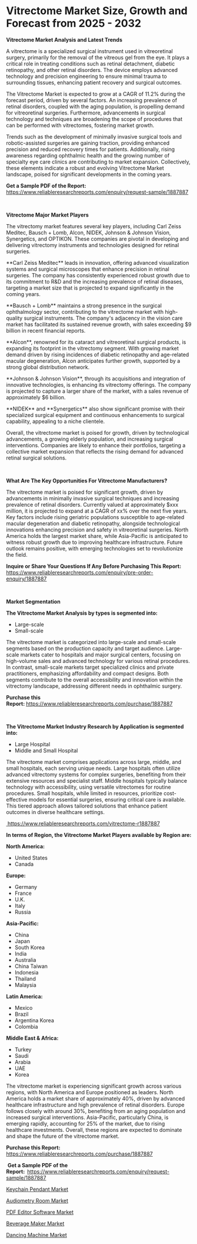 <p><h1>Vitrectome Market Size, Growth and Forecast from 2025 - 2032</h1></p><p><strong>Vitrectome Market Analysis and Latest Trends</strong></p>
<p><p>A vitrectome is a specialized surgical instrument used in vitreoretinal surgery, primarily for the removal of the vitreous gel from the eye. It plays a critical role in treating conditions such as retinal detachment, diabetic retinopathy, and other retinal disorders. The device employs advanced technology and precision engineering to ensure minimal trauma to surrounding tissues, enhancing patient recovery and surgical outcomes.</p><p>The Vitrectome Market is expected to grow at a CAGR of 11.2% during the forecast period, driven by several factors. An increasing prevalence of retinal disorders, coupled with the aging population, is propelling demand for vitreoretinal surgeries. Furthermore, advancements in surgical technology and techniques are broadening the scope of procedures that can be performed with vitrectomes, fostering market growth. </p><p>Trends such as the development of minimally invasive surgical tools and robotic-assisted surgeries are gaining traction, providing enhanced precision and reduced recovery times for patients. Additionally, rising awareness regarding ophthalmic health and the growing number of specialty eye care clinics are contributing to market expansion. Collectively, these elements indicate a robust and evolving Vitrectome Market landscape, poised for significant developments in the coming years.</p></p>
<p><strong>Get a Sample PDF of the Report:&nbsp;</strong> <a href="https://www.reliableresearchreports.com/enquiry/request-sample/1887887?utm_campaign=38&utm_medium=2&utm_source=Github&utm_content=ia&utm_term=20022025&utm_id=vitrectome">https://www.reliableresearchreports.com/enquiry/request-sample/1887887</a></p>
<p>&nbsp;</p>
<p><strong>Vitrectome Major Market Players</strong></p>
<p><p>The vitrectomy market features several key players, including Carl Zeiss Meditec, Bausch + Lomb, Alcon, NIDEK, Johnson & Johnson Vision, Synergetics, and OPTIKON. These companies are pivotal in developing and delivering vitrectomy instruments and technologies designed for retinal surgeries.</p><p>**Carl Zeiss Meditec** leads in innovation, offering advanced visualization systems and surgical microscopes that enhance precision in retinal surgeries. The company has consistently experienced robust growth due to its commitment to R&D and the increasing prevalence of retinal diseases, targeting a market size that is projected to expand significantly in the coming years. </p><p>**Bausch + Lomb** maintains a strong presence in the surgical ophthalmology sector, contributing to the vitrectome market with high-quality surgical instruments. The company's adjacency in the vision care market has facilitated its sustained revenue growth, with sales exceeding $9 billion in recent financial reports.</p><p>**Alcon**, renowned for its cataract and vitreoretinal surgical products, is expanding its footprint in the vitrectomy segment. With growing market demand driven by rising incidences of diabetic retinopathy and age-related macular degeneration, Alcon anticipates further growth, supported by a strong global distribution network.</p><p>**Johnson & Johnson Vision**, through its acquisitions and integration of innovative technologies, is enhancing its vitrectomy offerings. The company is projected to capture a larger share of the market, with a sales revenue of approximately $6 billion.</p><p>**NIDEK** and **Synergetics** also show significant promise with their specialized surgical equipment and continuous enhancements to surgical capability, appealing to a niche clientele.</p><p>Overall, the vitrectome market is poised for growth, driven by technological advancements, a growing elderly population, and increasing surgical interventions. Companies are likely to enhance their portfolios, targeting a collective market expansion that reflects the rising demand for advanced retinal surgical solutions.</p></p>
<p>&nbsp;</p>
<p><strong>What Are The Key Opportunities For Vitrectome Manufacturers?</strong></p>
<p><p>The vitrectome market is poised for significant growth, driven by advancements in minimally invasive surgical techniques and increasing prevalence of retinal disorders. Currently valued at approximately $xxx million, it is projected to expand at a CAGR of xx% over the next five years. Key factors include rising geriatric populations susceptible to age-related macular degeneration and diabetic retinopathy, alongside technological innovations enhancing precision and safety in vitreoretinal surgeries. North America holds the largest market share, while Asia-Pacific is anticipated to witness robust growth due to improving healthcare infrastructure. Future outlook remains positive, with emerging technologies set to revolutionize the field.</p></p>
<p><strong>Inquire or Share Your Questions If Any Before Purchasing This Report:</strong> <a href="https://www.reliableresearchreports.com/enquiry/pre-order-enquiry/1887887?utm_campaign=38&utm_medium=2&utm_source=Github&utm_content=ia&utm_term=20022025&utm_id=vitrectome">https://www.reliableresearchreports.com/enquiry/pre-order-enquiry/1887887</a></p>
<p>&nbsp;</p>
<p><strong>Market Segmentation</strong></p>
<p><strong>The Vitrectome Market Analysis by types is segmented into:</strong></p>
<p><ul><li>Large-scale</li><li>Small-scale</li></ul></p>
<p><p>The vitrectome market is categorized into large-scale and small-scale segments based on the production capacity and target audience. Large-scale markets cater to hospitals and major surgical centers, focusing on high-volume sales and advanced technology for various retinal procedures. In contrast, small-scale markets target specialized clinics and private practitioners, emphasizing affordability and compact designs. Both segments contribute to the overall accessibility and innovation within the vitrectomy landscape, addressing different needs in ophthalmic surgery.</p></p>
<p><strong>Purchase this Report:&nbsp;</strong><a href="https://www.reliableresearchreports.com/purchase/1887887?utm_campaign=38&utm_medium=2&utm_source=Github&utm_content=ia&utm_term=20022025&utm_id=vitrectome">https://www.reliableresearchreports.com/purchase/1887887</a></p>
<p>&nbsp;</p>
<p><strong>The Vitrectome Market Industry Research by Application is segmented into:</strong></p>
<p><ul><li>Large Hospital</li><li>Middle and Small Hospital</li></ul></p>
<p><p>The vitrectome market comprises applications across large, middle, and small hospitals, each serving unique needs. Large hospitals often utilize advanced vitrectomy systems for complex surgeries, benefiting from their extensive resources and specialist staff. Middle hospitals typically balance technology with accessibility, using versatile vitrectomes for routine procedures. Small hospitals, while limited in resources, prioritize cost-effective models for essential surgeries, ensuring critical care is available. This tiered approach allows tailored solutions that enhance patient outcomes in diverse healthcare settings.</p></p>
<p><a href="https://www.reliableresearchreports.com/vitrectome-r1887887?utm_campaign=38&utm_medium=2&utm_source=Github&utm_content=ia&utm_term=20022025&utm_id=vitrectome">&nbsp;https://www.reliableresearchreports.com/vitrectome-r1887887</a></p>
<p><strong>In terms of Region, the Vitrectome Market Players available by Region are:</strong></p>
<p>
    <p> <strong> North America: </strong>
        <ul>
            <li>United States</li>
            <li>Canada</li>
        </ul>
        </p> 
    <p> <strong> Europe: </strong>
        <ul>
            <li>Germany</li>
            <li>France</li>
            <li>U.K.</li>
            <li>Italy</li>
            <li>Russia</li>
        </ul>
        </p> 
    <p> <strong> Asia-Pacific: </strong>
        <ul>
            <li>China</li>
            <li>Japan</li>
            <li>South Korea</li>
            <li>India</li>
            <li>Australia</li>
            <li>China Taiwan</li>
            <li>Indonesia</li>
            <li>Thailand</li>
            <li>Malaysia</li>
        </ul>
        </p> 
    <p> <strong> Latin America: </strong>
        <ul>
            <li>Mexico</li>
            <li>Brazil</li>
            <li>Argentina Korea</li>
            <li>Colombia</li>
        </ul>
        </p> 
    <p> <strong> Middle East & Africa: </strong>
        <ul>
            <li>Turkey</li>
            <li>Saudi</li>
            <li>Arabia</li>
            <li>UAE</li>
            <li>Korea</li>
        </ul>
    </p>
    </p>
<p><p>The vitrectome market is experiencing significant growth across various regions, with North America and Europe positioned as leaders. North America holds a market share of approximately 40%, driven by advanced healthcare infrastructure and high prevalence of retinal disorders. Europe follows closely with around 30%, benefiting from an aging population and increased surgical interventions. Asia-Pacific, particularly China, is emerging rapidly, accounting for 25% of the market, due to rising healthcare investments. Overall, these regions are expected to dominate and shape the future of the vitrectome market.</p></p>
<p><strong>Purchase this Report: </strong><a href="https://www.reliableresearchreports.com/purchase/1887887?utm_campaign=38&utm_medium=2&utm_source=Github&utm_content=ia&utm_term=20022025&utm_id=vitrectome">https://www.reliableresearchreports.com/purchase/1887887</a></p>
<p>&nbsp;<strong>Get a Sample PDF of the Report:&nbsp;&nbsp;</strong><a href="https://www.reliableresearchreports.com/enquiry/request-sample/1887887?utm_campaign=38&utm_medium=2&utm_source=Github&utm_content=ia&utm_term=20022025&utm_id=vitrectome">https://www.reliableresearchreports.com/enquiry/request-sample/1887887</a></p>
<p><strong></strong></p>
<p><p><a href="https://github.com/weyerpinkeg4/Market-Research-Report-List-1/blob/main/keychain-pendant-market.md?utm_campaign=38&utm_medium=2&utm_source=Github&utm_content=ia&utm_term=20022025&utm_id=vitrectome">Keychain Pendant Market</a></p><p><a href="https://github.com/balkanalazar/Market-Research-Report-List-1/blob/main/audiometry-room-market.md?utm_campaign=38&utm_medium=2&utm_source=Github&utm_content=ia&utm_term=20022025&utm_id=vitrectome">Audiometry Room Market</a></p><p><a href="https://github.com/zouzangummer/Market-Research-Report-List-1/blob/main/pdf-editor-software-market.md?utm_campaign=38&utm_medium=2&utm_source=Github&utm_content=ia&utm_term=20022025&utm_id=vitrectome">PDF Editor Software Market</a></p><p><a href="https://github.com/siertnamba7u/Market-Research-Report-List-1/blob/main/beverage-maker-market.md?utm_campaign=38&utm_medium=2&utm_source=Github&utm_content=ia&utm_term=20022025&utm_id=vitrectome">Beverage Maker Market</a></p><p><a href="https://github.com/boyertrull4r/Market-Research-Report-List-1/blob/main/dancing-machine-market.md?utm_campaign=38&utm_medium=2&utm_source=Github&utm_content=ia&utm_term=20022025&utm_id=vitrectome">Dancing Machine Market</a></p></p>